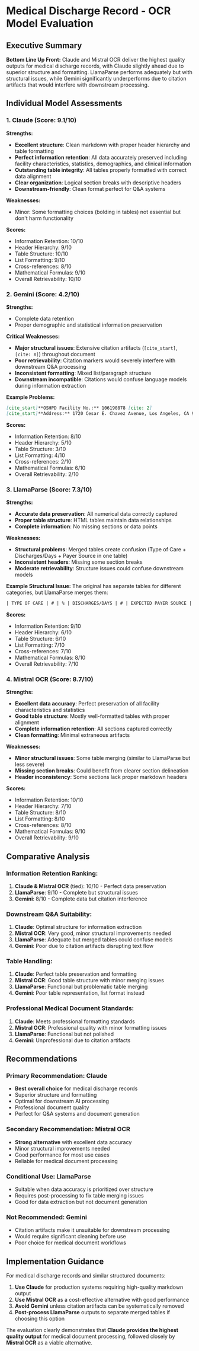 # Medical Discharge Record - OCR Model Evaluation

## Executive Summary

**Bottom Line Up Front:** Claude and Mistral OCR deliver the highest quality outputs for medical discharge records, with Claude slightly ahead due to superior structure and formatting. LlamaParse performs adequately but with structural issues, while Gemini significantly underperforms due to citation artifacts that would interfere with downstream processing.

## Individual Model Assessments

### 1. Claude (Score: 9.1/10)

**Strengths:**

- **Excellent structure**: Clean markdown with proper header hierarchy and table formatting
- **Perfect information retention**: All data accurately preserved including facility characteristics, statistics, demographics, and clinical information
- **Outstanding table integrity**: All tables properly formatted with correct data alignment
- **Clear organization**: Logical section breaks with descriptive headers
- **Downstream-friendly**: Clean format perfect for Q&A systems

**Weaknesses:**

- Minor: Some formatting choices (bolding in tables) not essential but don't harm functionality

**Scores:**

- Information Retention: 10/10
- Header Hierarchy: 9/10
- Table Structure: 10/10
- List Formatting: 9/10
- Cross-references: 8/10
- Mathematical Formulas: 9/10
- Overall Retrievability: 10/10

### 2. Gemini (Score: 4.2/10)

**Strengths:**

- Complete data retention
- Proper demographic and statistical information preservation

**Critical Weaknesses:**

- **Major structural issues**: Extensive citation artifacts (`[cite_start]`, `[cite: X]`) throughout document
- **Poor retrievability**: Citation markers would severely interfere with downstream Q&A processing
- **Inconsistent formatting**: Mixed list/paragraph structure
- **Downstream incompatible**: Citations would confuse language models during information extraction

**Example Problems:**

```markdown
[cite_start]**OSHPD Facility No.:** 106190878 [cite: 2]
[cite_start]**Address:** 1720 Cesar E. Chavez Avenue, Los Angeles, CA 90033 [cite: 2]
```

**Scores:**

- Information Retention: 8/10
- Header Hierarchy: 5/10
- Table Structure: 3/10
- List Formatting: 4/10
- Cross-references: 2/10
- Mathematical Formulas: 6/10
- Overall Retrievability: 2/10

### 3. LlamaParse (Score: 7.3/10)

**Strengths:**

- **Accurate data preservation**: All numerical data correctly captured
- **Proper table structure**: HTML tables maintain data relationships
- **Complete information**: No missing sections or data points

**Weaknesses:**

- **Structural problems**: Merged tables create confusion (Type of Care + Discharges/Days + Payer Source in one table)
- **Inconsistent headers**: Missing some section breaks
- **Moderate retrievability**: Structure issues could confuse downstream models

**Example Structural Issue:**
The original has separate tables for different categories, but LlamaParse merges them:

```html
| TYPE OF CARE | # | % | DISCHARGES/DAYS | # | EXPECTED PAYER SOURCE | # | % |
```

**Scores:**

- Information Retention: 9/10
- Header Hierarchy: 6/10
- Table Structure: 6/10
- List Formatting: 7/10
- Cross-references: 7/10
- Mathematical Formulas: 8/10
- Overall Retrievability: 7/10

### 4. Mistral OCR (Score: 8.7/10)

**Strengths:**

- **Excellent data accuracy**: Perfect preservation of all facility characteristics and statistics
- **Good table structure**: Mostly well-formatted tables with proper alignment
- **Complete information retention**: All sections captured correctly
- **Clean formatting**: Minimal extraneous artifacts

**Weaknesses:**

- **Minor structural issues**: Some table merging (similar to LlamaParse but less severe)
- **Missing section breaks**: Could benefit from clearer section delineation
- **Header inconsistency**: Some sections lack proper markdown headers

**Scores:**

- Information Retention: 10/10
- Header Hierarchy: 7/10
- Table Structure: 8/10
- List Formatting: 8/10
- Cross-references: 8/10
- Mathematical Formulas: 9/10
- Overall Retrievability: 9/10

## Comparative Analysis

### Information Retention Ranking:

1. **Claude & Mistral OCR** (tied): 10/10 - Perfect data preservation
2. **LlamaParse**: 9/10 - Complete but structural issues
3. **Gemini**: 8/10 - Complete data but citation interference

### Downstream Q&A Suitability:

1. **Claude**: Optimal structure for information extraction
2. **Mistral OCR**: Very good, minor structural improvements needed
3. **LlamaParse**: Adequate but merged tables could confuse models
4. **Gemini**: Poor due to citation artifacts disrupting text flow

### Table Handling:

1. **Claude**: Perfect table preservation and formatting
2. **Mistral OCR**: Good table structure with minor merging issues
3. **LlamaParse**: Functional but problematic table merging
4. **Gemini**: Poor table representation, list format instead

### Professional Medical Document Standards:

1. **Claude**: Meets professional formatting standards
2. **Mistral OCR**: Professional quality with minor formatting issues
3. **LlamaParse**: Functional but not polished
4. **Gemini**: Unprofessional due to citation artifacts

## Recommendations

### **Primary Recommendation: Claude**

- **Best overall choice** for medical discharge records
- Superior structure and formatting
- Optimal for downstream AI processing
- Professional document quality
- Perfect for Q&A systems and document generation

### **Secondary Recommendation: Mistral OCR**

- **Strong alternative** with excellent data accuracy
- Minor structural improvements needed
- Good performance for most use cases
- Reliable for medical document processing

### **Conditional Use: LlamaParse**

- Suitable when data accuracy is prioritized over structure
- Requires post-processing to fix table merging issues
- Good for data extraction but not document generation

### **Not Recommended: Gemini**

- Citation artifacts make it unsuitable for downstream processing
- Would require significant cleaning before use
- Poor choice for medical document workflows

## Implementation Guidance

For medical discharge records and similar structured documents:

1. **Use Claude** for production systems requiring high-quality markdown output
2. **Use Mistral OCR** as a cost-effective alternative with good performance
3. **Avoid Gemini** unless citation artifacts can be systematically removed
4. **Post-process LlamaParse** outputs to separate merged tables if choosing this option

The evaluation clearly demonstrates that **Claude provides the highest quality output** for medical document processing, followed closely by **Mistral OCR** as a viable alternative.
